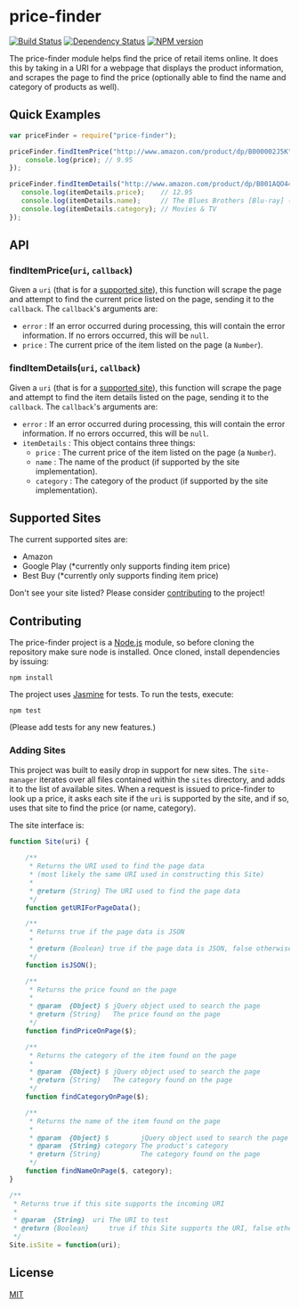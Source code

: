 # price-finder #

[![Build Status](https://travis-ci.org/dylants/price-finder.svg)](https://travis-ci.org/dylants/price-finder) [![Dependency Status](https://david-dm.org/dylants/price-finder.svg)](https://david-dm.org/dylants/price-finder) [![NPM version](https://badge.fury.io/js/price-finder.svg)](http://badge.fury.io/js/price-finder)

The price-finder module helps find the price of retail items online. It does this by
taking in a URI for a webpage that displays the product information, and scrapes the
page to find the price (optionally able to find the name and category of products as
well).

## Quick Examples ##

```JavaScript
var priceFinder = require("price-finder");

priceFinder.findItemPrice("http://www.amazon.com/product/dp/B000002J5K", function(err, price) {
    console.log(price); // 9.95
});

priceFinder.findItemDetails("http://www.amazon.com/product/dp/B001AQO446", function(err, itemDetails) {
   console.log(itemDetails.price);    // 12.95
   console.log(itemDetails.name);     // The Blues Brothers [Blu-ray] (1980)
   console.log(itemDetails.category); // Movies & TV
});
```
## API ##

### findItemPrice(`uri`, `callback`)

Given a <code>uri</code> (that is for a [supported site](#supported-sites)), this
function will scrape the page and attempt to find the current price listed on the page,
sending it to the <code>callback</code>.  The <code>callback</code>'s arguments are:
<ul>
<li><code>error</code> : If an error occurred during processing, this will contain
the error information. If no errors occurred, this will be <code>null</code>.</li>
<li><code>price</code> : The current price of the item listed on the page (a
<code>Number</code>).</li>
</ul>

### findItemDetails(`uri`, `callback`)

Given a <code>uri</code> (that is for a [supported site](#supported-sites)), this
function will scrape the page and attempt to find the item details listed on the page,
sending it to the <code>callback</code>.  The <code>callback</code>'s arguments are:
<ul>
<li><code>error</code> : If an error occurred during processing, this will contain
the error information. If no errors occurred, this will be <code>null</code>.</li>
<li><code>itemDetails</code> : This object contains three things:
    <ul>
        <li><code>price</code> : The current price of the item listed on the page (a
        <code>Number</code>).</li>
        <li><code>name</code> : The name of the product (if supported by the site
        implementation).</li>
        <li><code>category</code> : The category of the product (if supported by
        the site implementation).</li>
    </ul>
</ul>

## Supported Sites ##

The current supported sites are:

<ul>
<li>Amazon</li>
<li>Google Play (*currently only supports finding item price)</li>
<li>Best Buy (*currently only supports finding item price)</li>
</ul>

Don't see your site listed? Please consider [contributing](#contributing) to the project!

## Contributing ##

The price-finder project is a [Node.js](http://nodejs.org/) module, so before
cloning the repository make sure node is installed. Once cloned, install dependencies
by issuing:

<code>npm install</code>

The project uses [Jasmine](http://jasmine.github.io/) for tests. To run the tests,
execute:

<code>npm test</code>

(Please add tests for any new features.)

### Adding Sites ###

This project was built to easily drop in support for new sites. The
<code>site-manager</code> iterates over all files contained within the
<code>sites</code> directory, and adds it to the list of available sites. When a 
request is issued to price-finder to look up a price, it asks each site if the
<code>uri</code> is supported by the site, and if so, uses that site to find the
price (or name, category).

The site interface is:

```JavaScript
function Site(uri) {
    
    /**
     * Returns the URI used to find the page data
     * (most likely the same URI used in constructing this Site)
     * 
     * @return {String} The URI used to find the page data
     */
    function getURIForPageData();

    /**
     * Returns true if the page data is JSON
     *  
     * @return {Boolean} true if the page data is JSON, false otherwise
     */
    function isJSON();

    /**
     * Returns the price found on the page
     * 
     * @param  {Object} $ jQuery object used to search the page
     * @return {String}   The price found on the page
     */
    function findPriceOnPage($);

    /**
     * Returns the category of the item found on the page
     * 
     * @param  {Object} $ jQuery object used to search the page
     * @return {String}   The category found on the page
     */
    function findCategoryOnPage($);

    /**
     * Returns the name of the item found on the page
     * 
     * @param  {Object} $        jQuery object used to search the page
     * @param  {String} category The product's category
     * @return {String}          The category found on the page
     */
    function findNameOnPage($, category);
}

/**
 * Returns true if this site supports the incoming URI
 * 
 * @param  {String}  uri The URI to test
 * @return {Boolean}     true if this Site supports the URI, false otherwise
 */
Site.isSite = function(uri);
```

## License ##

[MIT](https://github.com/dylants/price-finder/blob/master/LICENSE)
